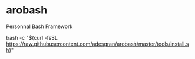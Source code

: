 # arobash
Personnal Bash Framework

bash -c "$(curl -fsSL https://raw.githubusercontent.com/adesgran/arobash/master/tools/install.sh)"
